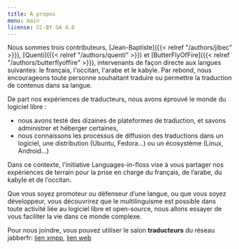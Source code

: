 ```yaml
---
title: À propos
menu: main
license: CC-BY SA 4.0
---
```


Nous sommes trois contributeurs, [Jean-Baptiste]({{< relref "/authors/jibec" >}}), [Quenti]({{< relref "/authors/quenti" >}}) et [ButterFlyOfFire]({{< relref "/authors/butterflyoffire" >}}), intervenants de façon directe aux langues suivantes: le français, l'occitan, l'arabe et le kabyle.
Par rebond, nous encourageons toute personne souhaitant traduire ou permettre la traduction de contenus dans sa langue.

De part nos expériences de traducteurs, nous avons éprouvé le monde du logiciel libre :

* nous avons testé des dizaines de plateformes de traduction, et savons administrer et héberger certaines,
* nous connaissons les processus de diffusion des traductions dans un logiciel, une distribution (Ubuntu, Fedora...) ou un écosystème (Linux, Android...)

Dans ce contexte, l’initiative Languages-in-floss vise à vous partager nos expériences de terrain pour la prise en charge du français, de l’arabe, du kabyle et de l’occitan.

Que vous soyez promoteur ou défenseur d’une langue, ou que vous soyez développeur, vous découvrirez que le multilinguisme est possible dans toute activité liée au logiciel libre et open-source, nous allons essayer de vous faciliter la vie dans ce monde complexe.

Pour nous joindre, vous pouvez utiliser le salon **traducteurs** du réseau jabberfr: [lien xmpp](xmpp://traducteurs@chat.jabberfr.org), [lien web](https://chat.jabberfr.org/converse.js/traducteurs@chat.jabberfr.org)
